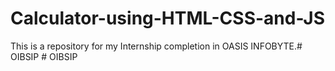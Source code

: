# Calculator-using-HTML-CSS-and-JS

This is a repository for my Internship completion in OASIS INFOBYTE.#   O I B S I P  
 #   O I B S I P  
 